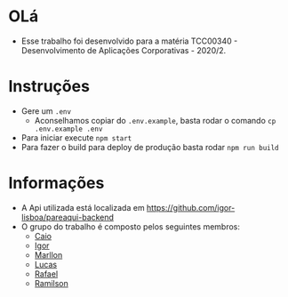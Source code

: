 # OLá
* Esse trabalho foi desenvolvido para a matéria TCC00340 - Desenvolvimento de Aplicações Corporativas - 2020/2.

# Instruções
* Gere um `.env`
    * Aconselhamos copiar do `.env.example`, basta rodar o comando `cp .env.example .env`
* Para iniciar execute `npm start`
* Para fazer o build para deploy de produção basta rodar `npm run build`

# Informações
* A Api utilizada está localizada em https://github.com/igor-lisboa/pareaqui-backend
* O grupo do trabalho é composto pelos seguintes membros:
    * [Caio](https://github.com/caiowbarros)
    * [Igor](https://github.com/igor-lisboa)
    * [Marllon](https://github.com/alcianBlue2)
    * [Lucas](https://github.com/lucksfrd123)
    * [Rafael](https://github.com/rafaelherbert)
    * [Ramilson](https://github.com/pramilson)